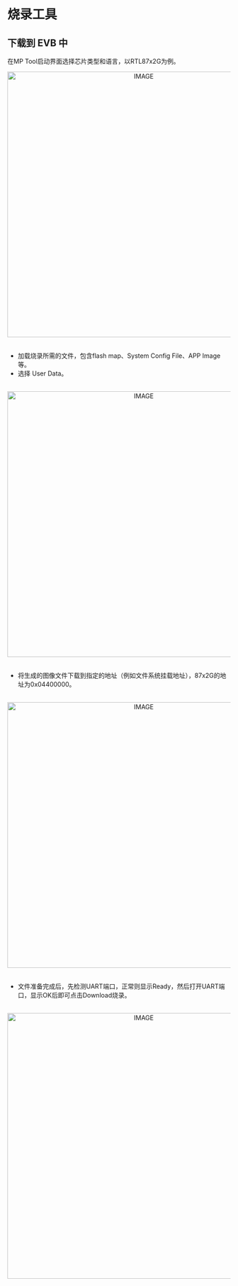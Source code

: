 # 烧录工具

##  下载到 EVB 中
在MP Tool启动界面选择芯片类型和语言，以RTL87x2G为例。
<br/>
<div style="text-align: center"><img width= "600" src="https://foruda.gitee.com/images/1721799210855539895/0a43179d_13408154.png" alt="IMAGE"></div>
<br/>

* 加载烧录所需的文件，包含flash map、System Config File、APP Image等。 
* 选择 User Data。
<br/>
<div style="text-align: center"><img width= "600" src="https://foruda.gitee.com/images/1721801045144540572/5a1d8853_13408154.png" alt="IMAGE"></div>
<br/>

* 将生成的图像文件下载到指定的地址（例如文件系统挂载地址），87x2G的地址为0x04400000。
<br/>
<div style="text-align: center"><img width= "600" src="https://foruda.gitee.com/images/1721799635572449564/fad35c32_13408154.png" alt="IMAGE"></div>
<br/>

* 文件准备完成后，先检测UART端口，正常则显示Ready，然后打开UART端口，显示OK后即可点击Download烧录。
<br/>
<div style="text-align: center"><img width= "600" src="https://foruda.gitee.com/images/1721800175752015671/30f51599_13408154.png" 
alt="IMAGE"></div>
<br/>
























